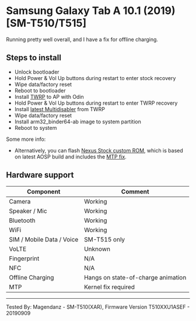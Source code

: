 # Samsung Galaxy Tab A 10.1 (2019) [SM-T510/T515]

Running pretty well overall, and I have a fix for offline charging.

## Steps to install

* Unlock bootloader
* Hold Power & Vol Up buttons during restart to enter stock recovery
* Wipe data/factory reset
* Reboot to bootloader
* Install [TWRP](https://forum.xda-developers.com/galaxy-tab-a/development/recovery-twrp-3-3-1-2019-galaxy-tab-10-1-t3934805) to AP with Odin
* Hold Power & Vol Up buttons during restart to enter TWRP recovery
* Install [latest Multidisabler](https://forum.xda-developers.com/galaxy-tab-a/development/sm-t510-t515-multidisabler-encryption-t3963020) from TWRP
* Wipe data/factory reset
* Install arm32_binder64-ab image to system partition
* Reboot to system

Some more info:
* Alternatively, you can flash [Nexus Stock custom ROM](https://forum.xda-developers.com/galaxy-tab-a/development/rom-nexus-stock-2019-galaxy-tab-10-1-t3944222), which is based on latest AOSP build and includes the [MTP fix](https://forum.xda-developers.com/showpost.php?p=76453315&postcount=245).

## Hardware support

| Component                 |      Comment                                              |
|---------------------------|-----------------------------------------------------------|
| Camera                    | Working                                                   |
| Speaker / Mic             | Working                                                   |
| Bluetooth                 | Working                                                   |
| WiFi                      | Working                                                   |
| SIM / Mobile Data / Voice | SM-T515 only                                              |
| VoLTE                     | Unknown                                                   |
| Fingerprint               | N/A                                                       |
| NFC                       | N/A                                                       |
| Offline Charging          | Hangs on state-of-charge animation                        |
| MTP                       | Kernel fix required                                       |
---

Tested By: Magendanz - SM-T510(XAR), Firmware Version T510XXU1ASEF - 20190909